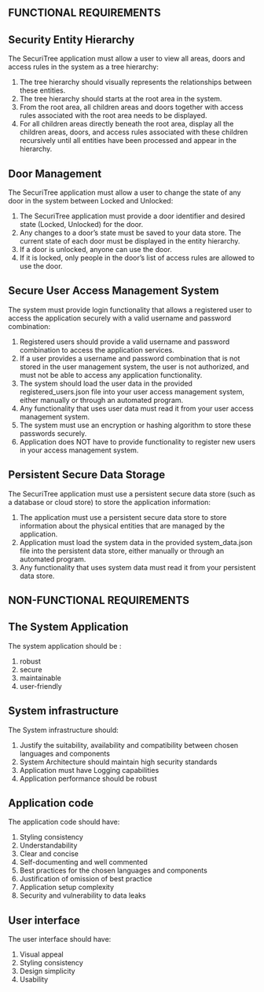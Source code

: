 
FUNCTIONAL REQUIREMENTS
-----------

## Security Entity Hierarchy

The SecuriTree application must allow a user to view all areas, doors and access rules in the system as a tree hierarchy:
<ol>
    <li>The tree hierarchy should visually represents the relationships between these entities.</li>
    <li>The tree hierarchy should starts at the root area in the system.</li>
    <li>From the root area, all children areas and doors together with access rules associated with the root area needs to be displayed.</li> 
    <li>For all children areas directly beneath the root area, display all the children areas, doors, and access rules associated with these children recursively until all entities have been processed and appear in the hierarchy.</li>
</ol>

## Door Management

The SecuriTree application must allow a user to change the state of any door in the system between Locked and Unlocked:
<ol>
    <li>The SecuriTree application must provide a door identifier and desired state (Locked, Unlocked) for the door.</li>
    <li>Any changes to a door’s state must be saved to your data store. The current state of each door must be displayed in the entity hierarchy.</li>
    <li>If a door is unlocked, anyone can use the door.</li> 
    <li>If it is locked, only people in the door’s list of access rules are allowed to use the door.</li>
</ol>

## Secure User Access Management System

The system must provide login functionality that allows a registered user to access the application securely with a valid username and password combination:

<ol>
    <li>Registered users should provide a valid username and password combination to access the application services.</li>
    <li>If a user provides a username and password combination that is not stored in the user management system, the user is not authorized, and must not be able to access any application functionality.</li>
    <li>The system should load the user data in the provided registered_users.json file into your user access management system, either manually or through an automated program.</li>
    <li>Any functionality that uses user data must read it from your user access management system.</li> 
    <li>The system must use an encryption or hashing algorithm to store these passwords securely.</li>
    <li>Application does NOT have to provide functionality to register new users in your access management system.</li>

</ol>

## Persistent Secure Data Storage

The SecuriTree application must use a persistent secure data store (such as a database or cloud store) to store the application information:

<ol>
    <li>The application must use a persistent secure data store to store information about the physical entities that are managed by the application.</li>
    <li>Application must load the system data in the provided system_data.json file into the persistent data store, either manually or through an automated program.</li>
    <li>Any functionality that uses system data must read it from your persistent data store.</li>
</ol>


NON-FUNCTIONAL REQUIREMENTS
-----------

## The System Application

The system application should be :

<ol>
    <li>robust</li>
    <li>secure</li>
    <li>maintainable</li>
    <li>user-friendly</li>
</ol>

## System infrastructure

The System infrastructure should:

<ol>
    <li>Justify the suitability, availability and compatibility between chosen languages and components</li>
    <li>System Architecture should maintain high security standards</li>
    <li>Application must have Logging capabilities</li>
    <li>Application performance should be robust</li>
</ol>

## Application code

The application code should have:

<ol>
    <li>Styling consistency</li>
    <li>Understandability</li>
    <li>Clear and concise</li>
    <li>Self-documenting and well commented</li>
    <li>Best practices for the chosen languages and components</li>
    <li>Justification of omission of best practice</li>
    <li>Application setup complexity</li>
    <li>Security and vulnerability to data leaks</li>
</ol>

## User interface

The user interface should have:

<ol>
    <li>Visual appeal</li>
    <li>Styling consistency</li>
    <li>Design simplicity</li>
    <li>Usability</li>
</ol>